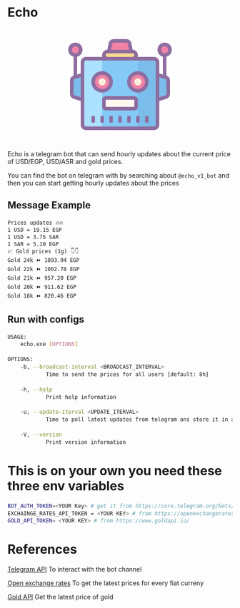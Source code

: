 # Echo

<p align="center">
    <img src="./icon.gif" alt="echo" title="echo" />
</p>

Echo is a telegram bot that can send hourly updates about the current price of USD/EGP, USD/ASR and gold prices.

You can find the bot on telegram with by searching about `@echo_v1_bot` and then you can start getting hourly updates about the prices

## Message Example

```
Prices updates 🔥🔥
1 USD = 19.15 EGP
1 USD = 3.75 SAR
1 SAR = 5.10 EGP
📈 Gold prices (1g) 👇👇
Gold 24k ⏩ 1093.94 EGP
Gold 22k ⏩ 1002.78 EGP
Gold 21k ⏩ 957.20 EGP
Gold 20k ⏩ 911.62 EGP
Gold 18k ⏩ 820.46 EGP
```

## Run with configs

```bash
USAGE:
    echo.exe [OPTIONS]

OPTIONS:
    -b, --broadcast-interval <BROADCAST_INTERVAL>
            Time to send the prices for all users [default: 8h]

    -h, --help
            Print help information

    -u, --update-iterval <UPDATE_ITERVAL>
            Time to poll latest updates from telegram ans store it in a local file [default: 10m]

    -V, --version
            Print version information
```

# This is on your own you need these three env variables

```bash
BOT_AUTH_TOKEN=<YOUR Key> # get it from https://core.telegram.org/bots/api follow the steps
EXCHAINGE_RATES_API_TOKEN = <YOUR KEY> # from https://openexchangerates.org
GOLD_API_TOKEN= <YOUR KEY> # from https://www.goldapi.io/
```

# References

[Telegram API](https://core.telegram.org/bots/api) To interact with the bot channel

[Open exchange rates](https://openexchangerates.org) To get the latest prices for every fiat curreny

[Gold API](https://www.goldapi.io) Get the latest price of gold
